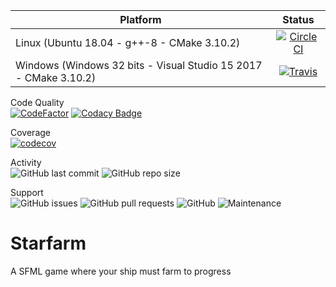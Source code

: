 <!-- @formatter:off -->
| Platform | Status |
|----------|:------:|
| Linux (Ubuntu 18.04 - g++-8 - CMake 3.10.2) | [![CircleCI](https://circleci.com/gh/TiphaineLAURENT/Starfarm/tree/master.svg?style=svg)](https://circleci.com/gh/TiphaineLAURENT/Starfarm/tree/master) |
| Windows (Windows 32 bits - Visual Studio 15 2017 - CMake 3.10.2) | [![Travis](https://travis-ci.com/TiphaineLAURENT/Starfarm.svg?branch=master)](https://travis-ci.com/TiphaineLAURENT/Starfarm) |

Code Quality<br>
[![CodeFactor](https://www.codefactor.io/repository/github/tiphainelaurent/starfarm/badge)](https://www.codefactor.io/repository/github/tiphainelaurent/starfarm)
[![Codacy Badge](https://api.codacy.com/project/badge/Grade/2af3a96e70b54fd9af057836b4e54b10)](https://www.codacy.com/app/TiphaineLAURENT/Starfarm?utm_source=github.com&amp;utm_medium=referral&amp;utm_content=TiphaineLAURENT/Starfarm&amp;utm_campaign=Badge_Grade)

Coverage<br>
[![codecov](https://codecov.io/gh/TiphaineLAURENT/Starfarm/branch/master/graph/badge.svg)](https://codecov.io/gh/TiphaineLAURENT/Starfarm)

Activity<br>
![GitHub last commit](https://img.shields.io/github/last-commit/TiphaineLAURENT/Starfarm.svg)
![GitHub repo size](https://img.shields.io/github/repo-size/TiphaineLAURENT/Starfarm.svg)

Support<br>
![GitHub issues](https://img.shields.io/github/issues-raw/TiphaineLAURENT/Starfarm.svg)
![GitHub pull requests](https://img.shields.io/github/issues-pr-raw/TiphaineLAURENT/Starfarm.svg)
![GitHub](https://img.shields.io/github/license/TiphaineLAURENT/Starfarm.svg)
![Maintenance](https://img.shields.io/maintenance/yes/2020.svg)

# Starfarm

A SFML game where your ship must farm to progress

<!-- @formatter:on -->
